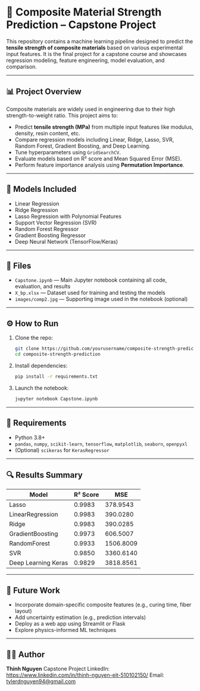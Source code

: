 # 📘 Composite Material Strength Prediction – Capstone Project

This repository contains a machine learning pipeline designed to predict the **tensile strength of composite materials** based on various experimental input features. It is the final project for a capstone course and showcases regression modeling, feature engineering, model evaluation, and comparison.

---

## 📊 Project Overview

Composite materials are widely used in engineering due to their high strength-to-weight ratio. This project aims to:

- Predict **tensile strength (MPa)** from multiple input features like modulus, density, resin content, etc.
- Compare regression models including Linear, Ridge, Lasso, SVR, Random Forest, Gradient Boosting, and Deep Learning.
- Tune hyperparameters using `GridSearchCV`.
- Evaluate models based on R² score and Mean Squared Error (MSE).
- Perform feature importance analysis using **Permutation Importance**.

---

## 🧠 Models Included

- Linear Regression  
- Ridge Regression  
- Lasso Regression with Polynomial Features  
- Support Vector Regression (SVR)  
- Random Forest Regressor  
- Gradient Boosting Regressor  
- Deep Neural Network (TensorFlow/Keras)

---

## 📁 Files

- `Capstone.ipynb` — Main Jupyter notebook containing all code, evaluation, and results
- `X_bp.xlsx` — Dataset used for training and testing the models
- `images/comp2.jpg` — Supporting image used in the notebook (optional)

---

## ⚙️ How to Run

1. Clone the repo:
   ```bash
   git clone https://github.com/yourusername/composite-strength-prediction.git
   cd composite-strength-prediction
   ```

2. Install dependencies:

   ```bash
   pip install -r requirements.txt
   ```

3. Launch the notebook:

   ```bash
   jupyter notebook Capstone.ipynb
   ```

---

## 📝 Requirements

* Python 3.8+
* `pandas`, `numpy`, `scikit-learn`, `tensorflow`, `matplotlib`, `seaborn`, `openpyxl`
* (Optional) `scikeras` for `KerasRegressor`

---

## 🔍 Results Summary

| Model                | R² Score | MSE   |
| -------------------- | -------- | ----- |
| Lasso | 0.9983     | 378.9543 |
| LinearRegression        | 0.9983     | 390.0280 |
| Ridge    | 0.9983     | 390.0285 |
| GradientBoosting  | 0.9973     | 606.5007 |
| RandomForest     | 0.9933     | 1506.8009 |
| SVR     | 0.9850     | 3360.6140 |
| Deep Learning Keras     | 0.9829     | 3818.8561 |

---

## 🚀 Future Work

* Incorporate domain-specific composite features (e.g., curing time, fiber layout)
* Add uncertainty estimation (e.g., prediction intervals)
* Deploy as a web app using Streamlit or Flask
* Explore physics-informed ML techniques

---

## 🙋‍♂️ Author

**Thinh Nguyen**
Capstone Project
LinkedIn: https://www.linkedin.com/in/thinh-nguyen-eit-510102150/
Email: tylerdnguyen94@gmail.com
